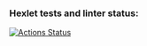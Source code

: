 ### Hexlet tests and linter status:
[![Actions Status](https://github.com/mikiyar/frontend-project-44/workflows/hexlet-check/badge.svg)](https://github.com/mikiyar/frontend-project-44/actions)